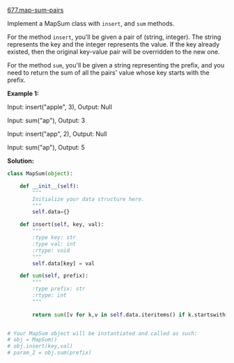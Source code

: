[677.map-sum-pairs](https://leetcode.com/problems/map-sum-pairs/)  

Implement a MapSum class with `insert`, and `sum` methods.

For the method `insert`, you'll be given a pair of (string, integer). The string represents the key and the integer represents the value. If the key already existed, then the original key-value pair will be overridden to the new one.

For the method `sum`, you'll be given a string representing the prefix, and you need to return the sum of all the pairs' value whose key starts with the prefix.

**Example 1:**  

  
Input: insert("apple", 3), Output: Null
  
Input: sum("ap"), Output: 3
  
Input: insert("app", 2), Output: Null
  
Input: sum("ap"), Output: 5  



**Solution:**  

```python
class MapSum(object):

    def __init__(self):
        """
        Initialize your data structure here.
        """
        self.data={}

    def insert(self, key, val):
        """
        :type key: str
        :type val: int
        :rtype: void
        """
        self.data[key] = val

    def sum(self, prefix):
        """
        :type prefix: str
        :rtype: int
        """
        
        return sum([v for k,v in self.data.iteritems() if k.startswith(prefix)>0 ])


# Your MapSum object will be instantiated and called as such:
# obj = MapSum()
# obj.insert(key,val)
# param_2 = obj.sum(prefix)
```
      
